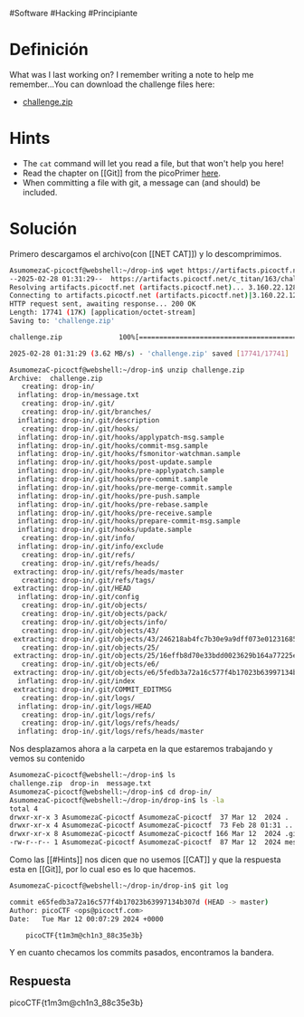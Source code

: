 #Software #Hacking #Principiante
# Definición
What was I last working on? I remember writing a note to help me remember...You can download the challenge files here:

- [challenge.zip](https://artifacts.picoctf.net/c_titan/163/challenge.zip)
# Hints
- The `cat` command will let you read a file, but that won't help you here!
- Read the chapter on [[Git]] from the picoPrimer [here](https://primer.picoctf.org/#_git_version_control).
- When committing a file with git, a message can (and should) be included.
# Solución

Primero descargamos el archivo(con [[NET CAT]]) y lo descomprimimos.
```bash
AsumomezaC-picoctf@webshell:~/drop-in$ wget https://artifacts.picoctf.net/c_titan/163/challenge.zip
--2025-02-28 01:31:29--  https://artifacts.picoctf.net/c_titan/163/challenge.zip
Resolving artifacts.picoctf.net (artifacts.picoctf.net)... 3.160.22.128, 3.160.22.43, 3.160.22.92, ...
Connecting to artifacts.picoctf.net (artifacts.picoctf.net)|3.160.22.128|:443... connected.
HTTP request sent, awaiting response... 200 OK
Length: 17741 (17K) [application/octet-stream]
Saving to: 'challenge.zip'

challenge.zip              100%[=======================================>]  17.33K  --.-KB/s    in 0.005s  

2025-02-28 01:31:29 (3.62 MB/s) - 'challenge.zip' saved [17741/17741]

AsumomezaC-picoctf@webshell:~/drop-in$ unzip challenge.zip 
Archive:  challenge.zip
   creating: drop-in/
  inflating: drop-in/message.txt     
   creating: drop-in/.git/
   creating: drop-in/.git/branches/
  inflating: drop-in/.git/description  
   creating: drop-in/.git/hooks/
  inflating: drop-in/.git/hooks/applypatch-msg.sample  
  inflating: drop-in/.git/hooks/commit-msg.sample  
  inflating: drop-in/.git/hooks/fsmonitor-watchman.sample  
  inflating: drop-in/.git/hooks/post-update.sample  
  inflating: drop-in/.git/hooks/pre-applypatch.sample  
  inflating: drop-in/.git/hooks/pre-commit.sample  
  inflating: drop-in/.git/hooks/pre-merge-commit.sample  
  inflating: drop-in/.git/hooks/pre-push.sample  
  inflating: drop-in/.git/hooks/pre-rebase.sample  
  inflating: drop-in/.git/hooks/pre-receive.sample  
  inflating: drop-in/.git/hooks/prepare-commit-msg.sample  
  inflating: drop-in/.git/hooks/update.sample  
   creating: drop-in/.git/info/
  inflating: drop-in/.git/info/exclude  
   creating: drop-in/.git/refs/
   creating: drop-in/.git/refs/heads/
 extracting: drop-in/.git/refs/heads/master  
   creating: drop-in/.git/refs/tags/
 extracting: drop-in/.git/HEAD       
  inflating: drop-in/.git/config     
   creating: drop-in/.git/objects/
   creating: drop-in/.git/objects/pack/
   creating: drop-in/.git/objects/info/
   creating: drop-in/.git/objects/43/
 extracting: drop-in/.git/objects/43/246218ab4fc7b30e9a9dff073e012316851469  
   creating: drop-in/.git/objects/25/
 extracting: drop-in/.git/objects/25/16effb8d70e33bdd0023629b164a77225e1ec2  
   creating: drop-in/.git/objects/e6/
 extracting: drop-in/.git/objects/e6/5fedb3a72a16c577f4b17023b63997134b307d  
  inflating: drop-in/.git/index      
 extracting: drop-in/.git/COMMIT_EDITMSG  
   creating: drop-in/.git/logs/
  inflating: drop-in/.git/logs/HEAD  
   creating: drop-in/.git/logs/refs/
   creating: drop-in/.git/logs/refs/heads/
  inflating: drop-in/.git/logs/refs/heads/master  
```

Nos desplazamos ahora a la carpeta en la que estaremos trabajando y vemos su contenido
```bash
AsumomezaC-picoctf@webshell:~/drop-in$ ls
challenge.zip  drop-in  message.txt
AsumomezaC-picoctf@webshell:~/drop-in$ cd drop-in/
AsumomezaC-picoctf@webshell:~/drop-in/drop-in$ ls -la
total 4
drwxr-xr-x 3 AsumomezaC-picoctf AsumomezaC-picoctf  37 Mar 12  2024 .
drwxr-xr-x 4 AsumomezaC-picoctf AsumomezaC-picoctf  73 Feb 28 01:31 ..
drwxr-xr-x 8 AsumomezaC-picoctf AsumomezaC-picoctf 166 Mar 12  2024 .git
-rw-r--r-- 1 AsumomezaC-picoctf AsumomezaC-picoctf  87 Mar 12  2024 message.txt
```

Como las [[#Hints]] nos dicen que no usemos [[CAT]] y que la respuesta esta en [[Git]], por lo cual eso es lo que hacemos.

```bash
AsumomezaC-picoctf@webshell:~/drop-in/drop-in$ git log

commit e65fedb3a72a16c577f4b17023b63997134b307d (HEAD -> master)
Author: picoCTF <ops@picoctf.com>
Date:   Tue Mar 12 00:07:29 2024 +0000

    picoCTF{t1m3m@ch1n3_88c35e3b}
```

Y en cuanto checamos los commits pasados, encontramos la bandera.
## Respuesta
picoCTF{t1m3m@ch1n3_88c35e3b}